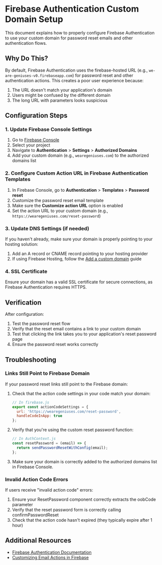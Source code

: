 # Firebase Authentication Custom Domain Setup

This document explains how to properly configure Firebase Authentication to use your custom domain for password reset emails and other authentication flows.

## Why Do This?

By default, Firebase Authentication uses the firebase-hosted URL (e.g., `we-are-geniuses-v0.firebaseapp.com`) for password reset and other authentication actions. This creates a poor user experience because:

1. The URL doesn't match your application's domain
2. Users might be confused by the different domain
3. The long URL with parameters looks suspicious

## Configuration Steps

### 1. Update Firebase Console Settings

1. Go to [Firebase Console](https://console.firebase.google.com/)
2. Select your project
3. Navigate to **Authentication** > **Settings** > **Authorized Domains**
4. Add your custom domain (e.g., `wearegeniuses.com`) to the authorized domains list

### 2. Configure Custom Action URL in Firebase Authentication Templates

1. In Firebase Console, go to **Authentication** > **Templates** > **Password reset**
2. Customize the password reset email template
3. Make sure the **Customize action URL** option is enabled
4. Set the action URL to your custom domain (e.g., `https://wearegeniuses.com/reset-password`)

### 3. Update DNS Settings (if needed)

If you haven't already, make sure your domain is properly pointing to your hosting solution:

1. Add an A record or CNAME record pointing to your hosting provider
2. If using Firebase Hosting, follow the [Add a custom domain](https://firebase.google.com/docs/hosting/custom-domain) guide

### 4. SSL Certificate

Ensure your domain has a valid SSL certificate for secure connections, as Firebase Authentication requires HTTPS.

## Verification

After configuration:

1. Test the password reset flow
2. Verify that the reset email contains a link to your custom domain
3. Test that clicking the link takes you to your application's reset password page
4. Ensure the password reset works correctly

## Troubleshooting

### Links Still Point to Firebase Domain

If your password reset links still point to the Firebase domain:

1. Check that the action code settings in your code match your domain:
   ```javascript
   // In firebase.js
   export const actionCodeSettings = {
     url: 'https://wearegeniuses.com/reset-password',
     handleCodeInApp: true
   };
   ```

2. Verify that you're using the custom reset password function:
   ```javascript
   // In AuthContext.js
   const resetPassword = (email) => {
     return sendPasswordResetWithConfig(email);
   };
   ```

3. Make sure your domain is correctly added to the authorized domains list in Firebase Console.

### Invalid Action Code Errors

If users receive "invalid action code" errors:

1. Ensure your ResetPassword component correctly extracts the oobCode parameter
2. Verify that the reset password form is correctly calling confirmPasswordReset
3. Check that the action code hasn't expired (they typically expire after 1 hour)

## Additional Resources

- [Firebase Authentication Documentation](https://firebase.google.com/docs/auth)
- [Customizing Email Actions in Firebase](https://firebase.google.com/docs/auth/web/passing-state-in-email-actions) 